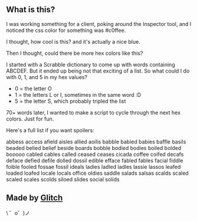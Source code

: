 What is this?
-------------------

I was working something for a client, poking around the Inspector tool, and I noticed the css color for something was #c0ffee.

I thought, how cool is this? and it's actually a nice blue.

Then I thought, could there be more hex colors like this?

I started with a Scrabble dictionary to come up with words containing ABCDEF. But it ended up being not that exciting of a list. So what could I do with 0, 1, and 5 in my hex values?
- 0 = the letter O
- 1 = the letters L or I, sometimes in the same word :D
- 5 = the letter S, which probably tripled the list

70+ words later, I wanted to make a script to cycle through the next hex colors. Just for fun.

Here's a full list if you want spoilers:

abbess
access
afield
aisles
allied
aoilis
babble
babied
babies
baffle
basils
beaded
belied
belief
beside
boards
bobble
bodied
bodies
boiled
bolded
booooo
cabled
cables
called
ceased
ceases
cicada
coffee
coifed
decafs
deface
defied
defile
dolled
dossil
edible
efface
fabled
fables
facial
fiddle
foible
fooled
fossae
fossil
ideals
ladies
ladled
ladles
lassie
lassos
leafed
loaded
loafed
locale
locals
office
oldies
saddle
salads
salsas
scalds
scaled
scaled
scales
scolds
siloed
slides
social
solids

Made by [Glitch](https://glitch.com/)
-------------------

\ ゜o゜)ノ
